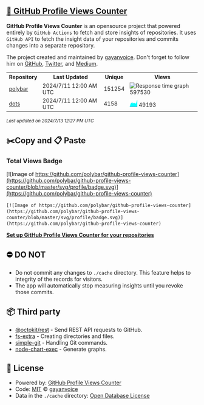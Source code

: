 ## [🚀 GitHub Profile Views Counter](https://github.com/gayanvoice/github-profile-views-counter)
**GitHub Profile Views Counter** is an opensource project that powered entirely by  `GitHub Actions` to fetch and store insights of repositories.
It uses `GitHub API` to fetch the insight data of your repositories and commits changes into a separate repository.

The project created and maintained by [gayanvoice](https://github.com/gayanvoice). Don't forget to follow him on [GitHub](https://github.com/gayanvoice), [Twitter](https://twitter.com/gayanvoice), and [Medium](https://gayanvoice.medium.com/).

<table>
	<tr>
		<th>
			Repository
		</th>
		<th>
			Last Updated
		</th>
		<th>
			Unique
		</th>
		<th>
			Views
		</th>
	</tr>
	<tr>
		<td>
			<a href="https://github.com/polybar/github-profile-views-counter/tree/master/readme/59212953/year.md">
				polybar
			</a>
		</td>
		<td>
			2024/7/11 12:00 AM UTC
		</td>
		<td>
			151254
		</td>
		<td>
			<img alt="Response time graph" src="https://github.com/polybar/github-profile-views-counter/raw/master/graph/59212953/small/year.png" height="20"> 597530
		</td>
	</tr>
	<tr>
		<td>
			<a href="https://github.com/jaagr/github-profile-views-counter/tree/master/readme/59114008/year.md">
				dots
			</a>
		</td>
		<td>
			2024/7/11 12:00 AM UTC
		</td>
		<td>
			4158
		</td>
		<td>
			<img alt="Response time graph" src="https://github.com/jaagr/github-profile-views-counter/raw/master/graph/59114008/small/year.png" height="20"> 49193
		</td>
	</tr>
</table>

<small><i>Last updated on 2024/7/13 12:27 PM UTC</i></small>

## ✂️Copy and 📋 Paste
### Total Views Badge
[![Image of https://github.com/polybar/github-profile-views-counter](https://github.com/polybar/github-profile-views-counter/blob/master/svg/profile/badge.svg)](https://github.com/polybar/github-profile-views-counter)

```readme
[![Image of https://github.com/polybar/github-profile-views-counter](https://github.com/polybar/github-profile-views-counter/blob/master/svg/profile/badge.svg)](https://github.com/polybar/github-profile-views-counter)
```
[**Set up GitHub Profile Views Counter for your repositories**](https://github.com/gayanvoice/github-profile-views-counter)
## ⛔ DO NOT
- Do not commit any changes to `./cache` directory. This feature helps to integrity of the records for visitors.
- The app will automatically stop measuring insights until you revoke those commits.
## 📦 Third party

- [@octokit/rest](https://www.npmjs.com/package/@octokit/rest) - Send REST API requests to GitHub.
- [fs-extra](https://www.npmjs.com/package/fs-extra) - Creating directories and files.
- [simple-git](https://www.npmjs.com/package/simple-git) - Handling Git commands.
- [node-chart-exec](https://www.npmjs.com/package/node-chart-exec) - Generate graphs.
## 📄 License
- Powered by: [GitHub Profile Views Counter](https://github.com/gayanvoice/github-profile-views-counter)
- Code: [MIT](./LICENSE) © [gayanvoice](https://github.com/gayanvoice)
- Data in the `./cache` directory: [Open Database License](https://opendatacommons.org/licenses/odbl/1-0/)